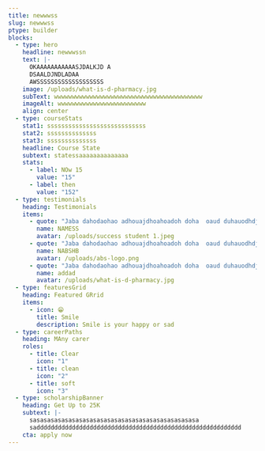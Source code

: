 ```yaml
---
title: newwwss
slug: newwwss
ptype: builder
blocks:
  - type: hero
    headline: newwwssn
    text: |-
      OKAAAAAAAAAAASJDALKJD A
      DSAALDJNDLADAA
      AWSSSSSSSSSSSSSSSSSSS
    image: /uploads/what-is-d-pharmacy.jpg
    subText: wwwwwwwwwwwwwwwwwwwwwwwwwwwwwwwwwwwwwwwwww
    imageAlt: wwwwwwwwwwwwwwwwwwwwwwwww
    align: center
  - type: courseStats
    stat1: ssssssssssssssssssssssssssss
    stat2: ssssssssssssss
    stat3: ssssssssssssss
    headline: Course State
    subtext: statessaaaaaaaaaaaaaa
    stats:
      - label: NOw 15
        value: "15"
      - label: then
        value: "152"
  - type: testimonials
    heading: Testimonials
    items:
      - quote: "Jaba dahodaohao adhouajdhoahoadoh doha  oaud duhauodhdjahdk hdajdh "
        name: NAMESS
        avatar: /uploads/success student 1.jpeg
      - quote: "Jaba dahodaohao adhouajdhoahoadoh doha  oaud duhauodhdjahdk hdajdh "
        name: NABSHB
        avatar: /uploads/abs-logo.png
      - quote: "Jaba dahodaohao adhouajdhoahoadoh doha  oaud duhauodhdjahdk hdajdh "
        name: addad
        avatar: /uploads/what-is-d-pharmacy.jpg
  - type: featuresGrid
    heading: Featured GRrid
    items:
      - icon: 😁
        title: Smile
        description: Smile is your happy or sad
  - type: careerPaths
    heading: MAny carer
    roles:
      - title: Clear
        icon: "1"
      - title: clean
        icon: "2"
      - title: soft
        icon: "3"
  - type: scholarshipBanner
    heading: Get Up to 25K
    subtext: |-
      sasasasasasasasasasasasasasasasasasasasasasasasa
      sadddddddddddddddddddddddddddddddddddddddddddddddddddddddddd
    cta: apply now
---
```

